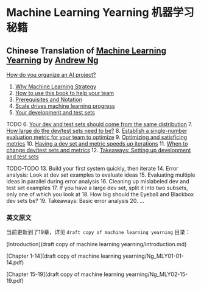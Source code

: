 # Machine Learning Yearning 机器学习秘籍
## Chinese Translation of [Machine Learning Yearning](http://www.mlyearning.org/) by [Andrew Ng](http://www.andrewng.org/)
[How do you organize an AI project?](How-do-you-organize-an-AI-project.md)
1. [Why Machine Learning Strategy](1.why-machine-learning-strategy.md) 
2. [How to use this book to help your team](2.how-to-use-this-book-to-help-your-team.md)
3. [Prerequisites and Notation](3.prerequisites-and-notation.md)
4. [Scale drives machine learning progress](4.scale-drives-machine-learning-progress.md)
5. [Your development and test sets](5.your-development-and-test-sets.md)

TODO
6. [Your dev and test sets should come from the same distribution]()
7. [How large do the dev/test sets need to be?]()
8. [Establish a single-number evaluation metric for your team to optimize]()
9. [Optimizing and satisficing metrics]()
10. [Having a dev set and metric speeds up iterations]()
11. [When to change dev/test sets and metrics]()
12. [Takeaways: Setting up development and test sets]()

TODO-TODO
13. Build your first system quickly, then iterate 
14. Error analysis: Look at dev set examples to evaluate ideas 
15. Evaluating multiple ideas in parallel during error analysis 
16. Cleaning up mislabeled dev and test set examples 
17. If you have a large dev set, split it into two subsets, only one of which you look at 
18. How big should the Eyeball and Blackbox dev sets be? 
19. Takeaways: Basic error analysis 
20. ...

### 英文原文

当前更新到了19章，详见 `draft copy of machine learning yearning` 目录：

[Introduction](draft copy of machine learning yearning/introduction.md)

[Chapter 1-14](draft copy of machine learning yearning/Ng_MLY01-01-14.pdf)

[Chapter 15-19](draft copy of machine learning yearning/Ng_MLY02-15-19.pdf)
